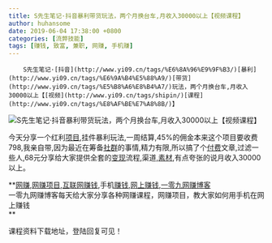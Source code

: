 ```yaml
---
title: S先生笔记·抖音暴利带货玩法，两个月换台车,月收入30000以上【视频课程】
author: huhansome
date: 2019-06-04 17:38:00 +0800
categories: [流弊技能]
tags: [赚钱, 致富, 兼职, 网赚, 手机赚]
---
```



        S先生笔记·[抖音](http://www.yi09.cn/tags/%E6%8A%96%E9%9F%B3/)[暴利](http://www.yi09.cn/tags/%E6%9A%B4%E5%88%A9/)[带货](http://www.yi09.cn/tags/%E5%B8%A6%E8%B4%A7/)玩法，两个月换台车,月收入30000以上【[视频](http://www.yi09.cn/tags/shipin/)[课程](http://www.yi09.cn/tags/%E8%AF%BE%E7%A8%8B/)】

![S先生笔记·抖音暴利带货玩法，两个月换台车,月收入30000以上【视频课程】](http://www.yi09.cn/zb_users/upload/2021/11/20211118205115163723987555281.jpeg)

今天分享一个红利[项目](http://www.yi09.cn/tags/%E9%A1%B9%E7%9B%AE/),挂件暴利玩法,一周结算,45%的佣金本来这个项目要收费798,我亲自带,因为最近在筹备[社群](http://www.yi09.cn/tags/%E7%A4%BE%E7%BE%A4/)的事情,精力有限,所以搞了个[付费](http://www.yi09.cn/tags/fufei/)文章,过滤一些人,68元分享给大家提供全套的[变现](http://www.yi09.cn/tags/%E5%8F%98%E7%8E%B0/)流程,渠道,[素材](http://www.yi09.cn/tags/%E7%B4%A0%E6%9D%90/),有点夸张的说月收入30000以上。

  

**[网赚](http://www.yi09.cn/tags/%E7%BD%91%E8%B5%9A/),[网赚项目](http://www.yi09.cn/tags/%E7%BD%91%E8%B5%9A%E9%A1%B9%E7%9B%AE/),[互联网赚钱](http://www.yi09.cn/tags/%E4%BA%92%E8%81%94%E7%BD%91%E8%B5%9A%E9%92%B1/),手机[赚钱](http://www.yi09.cn/tags/%E8%B5%9A%E9%92%B1/),[网上赚钱](http://www.yi09.cn/tags/%E7%BD%91%E4%B8%8A%E8%B5%9A%E9%92%B1/),[一零九网赚博客](http://www.yi09.cn/tags/%E4%B8%80%E9%9B%B6%E4%B9%9D%E7%BD%91%E8%B5%9A%E5%8D%9A%E5%AE%A2/)  
一零九网赚博客每天给大家分享各种网赚课程，网赚项目，教大家如何用手机在网上赚钱  
**  
  
  

课程资料下载地址，登陆回复可见！

